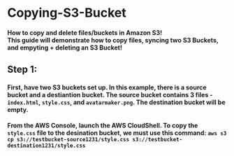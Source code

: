 # Copying-S3-Bucket
#### How to copy and delete files/buckets in Amazon S3! <br> This guide will demonstrate how to copy files, syncing two S3 Buckets, and empyting + deleting an S3 Bucket!
## Step 1:
#### First, have two S3 buckets set up. In this example, there is a source bucket and a destiantion bucket. The source bucket contains 3 files - `index.html`, `style.css`, and `avatarmaker.png`. The destination bucket will be empty.

#### From the AWS Console, launch the AWS CloudShell. To copy the `style.css` file to the desination bucket, we must use this command: `aws s3 cp s3://testbucket-source1231/style.css s3://testbucket-destination1231/style.css`

